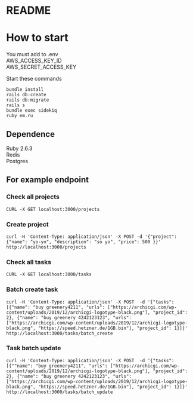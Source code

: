 # README

# How to start

You must add to .env  
AWS_ACCESS_KEY_ID  
AWS_SECRET_ACCESS_KEY

Start these commands

`bundle install`  
`rails db:create`  
`rails db:migrate`  
`rails s`  
`bundle exec sidekiq`  
`ruby em.ru`

## Dependence  
Ruby 2.6.3  
Redis  
Postgres


## For example endpoint

### Check all projects
```shell script
CURL -X GET localhost:3000/projects
```

### Create project
```shell script
curl -H 'Content-Type: application/json' -X POST -d '{"project": {"name": "yo-yo", "description": "so yo", "price": 500 }}' http://localhost:3000/projects
```

### Check all tasks
```shell script
CURL -X GET localhost:3000/tasks
```

### Batch create task
```shell script
curl -H 'Content-Type: application/json' -X POST  -d '{"tasks": [{"name": "buy greenery4211", "urls": ["https://archicgi.com/wp-content/uploads/2019/12/archicgi-logotype-black.png"], "project_id": 2}, {"name": "buy greenery 4242123123", "urls": ["https://archicgi.com/wp-content/uploads/2019/12/archicgi-logotype-black.png", "https://speed.hetzner.de/1GB.bin"], "project_id": 1}]}' http://localhost:3000/tasks/batch_create
```

### Task batch update
```shell script
curl -H 'Content-Type: application/json' -X POST  -d '{"tasks": [{""name": "buy greenery4211", "urls": ["https://archicgi.com/wp-content/uploads/2019/12/archicgi-logotype-black.png"], "project_id": 2}, {"name": "buy greenery 4242123123", "urls": ["https://archicgi.com/wp-content/uploads/2019/12/archicgi-logotype-black.png", "https://speed.hetzner.de/1GB.bin"], "project_id": 1}]}' http://localhost:3000/tasks/batch_update
```
